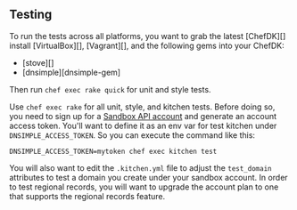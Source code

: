 ## Testing

To run the tests across all platforms, you want to grab the latest [ChefDK][]
install [VirtualBox][], [Vagrant][], and the following gems into your ChefDK:

* [stove][]
* [dnsimple][dnsimple-gem]

Then run `chef exec rake quick` for unit and style tests.

Use `chef exec rake` for all unit, style, and kitchen tests. Before doing so,
you need to sign up for a [Sandbox API account][sandbox] and generate an account
access token. You'll want to define it as an env var for test kitchen under
`DNSIMPLE_ACCESS_TOKEN`. So you can execute the command like this:

`DNSIMPLE_ACCESS_TOKEN=mytoken chef exec kitchen test`

You will also want to edit the `.kitchen.yml` file to adjust the `test_domain`
attributes to test a domain you create under your sandbox account. In order to
test regional records, you will want to upgrade the account plan to one that
supports the regional records feature.

[sandbox]: https://developer.dnsimple.com/sandbox/#testing-subscriptions
